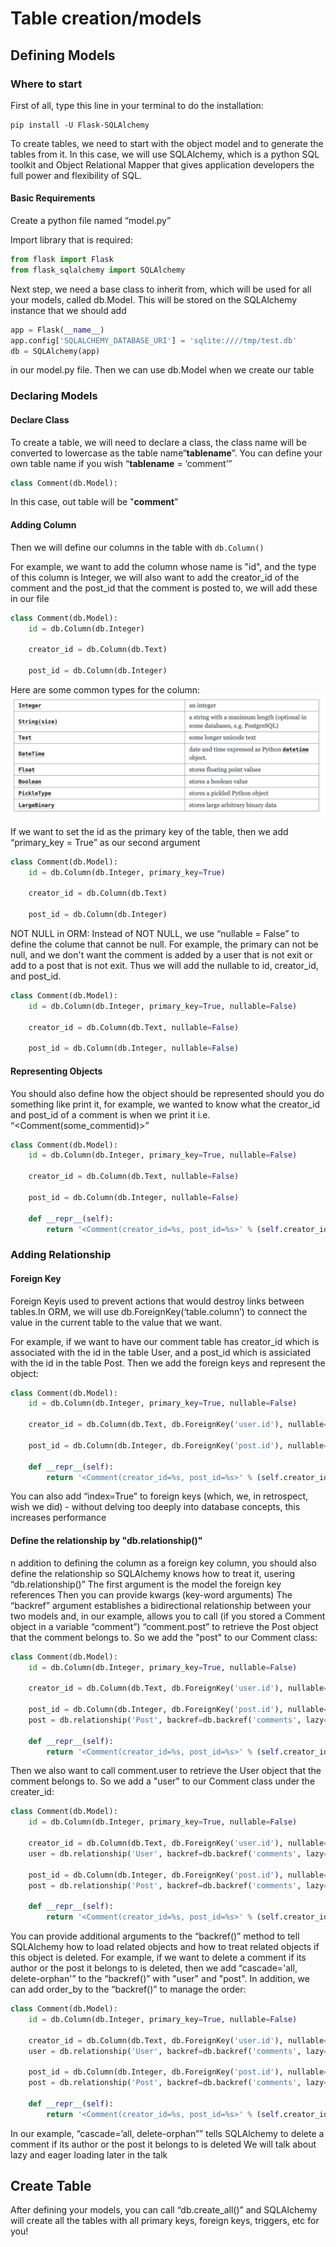 # Table creation/models

## Defining Models

### Where to start
First of all, type this line in your terminal to do the installation:
```
pip install -U Flask-SQLAlchemy
```

To create tables, we need to start with the object model and to generate the tables from it.
In this case, we will use SQLAlchemy, which is a python SQL toolkit and Object Relational Mapper that gives application developers the full power and flexibility of SQL.

#### Basic Requirements
Create a python file named “model.py”

Import library that is required:
~~~python
from flask import Flask
from flask_sqlalchemy import SQLAlchemy
~~~

Next step, we need a base class to inherit from, which will be used for all your models, called db.Model. This will be stored on the SQLAlchemy instance that we should add

~~~python
app = Flask(__name__)
app.config['SQLALCHEMY_DATABASE_URI'] = 'sqlite:////tmp/test.db'
db = SQLAlchemy(app)
~~~
in our model.py file. Then we can use db.Model when we create our table

### Declaring Models

#### Declare Class
To create a table, we will need to declare a class, the class name will be converted to lowercase as the table name“__tablename__”. You can define your own table name if you wish “__tablename__ = ‘comment’”

~~~python
class Comment(db.Model):
~~~
In this case, out table will be "__comment__"

#### Adding Column
Then we will define our columns in the table with ```db.Column()```

For example, we want to add the column whose name is "id", and the type of this column is Integer, we will also want to add the creator_id of the comment and the post_id that the comment is posted to, we will add these in our file
~~~python
class Comment(db.Model):
    id = db.Column(db.Integer)

    creator_id = db.Column(db.Text)

    post_id = db.Column(db.Integer)
~~~
Here are some common types for the column:
![](./types.png)

If we want to set the id as the primary key of the table, then we add “primary_key = True” as our second argument
~~~python
class Comment(db.Model):
    id = db.Column(db.Integer, primary_key=True)

    creator_id = db.Column(db.Text)

    post_id = db.Column(db.Integer)
~~~

NOT NULL in ORM:
Instead of NOT NULL, we use “nullable = False” to define the colume that cannot be null. For example, the primary can not be null, and we don't want the comment is added by a user that is not exit or add to a post that is not exit. Thus we will add the nullable to id, creator_id, and post_id.
~~~python
class Comment(db.Model):
    id = db.Column(db.Integer, primary_key=True, nullable=False)

    creator_id = db.Column(db.Text, nullable=False)

    post_id = db.Column(db.Integer, nullable=False)
~~~

#### Representing Objects
You should also define how the object should be represented should you do something like print it, for example, we wanted to know what the creator_id and post_id of a comment is when we print it i.e. “<Comment(some_commentid)>”
~~~python
class Comment(db.Model):
    id = db.Column(db.Integer, primary_key=True, nullable=False)
   
    creator_id = db.Column(db.Text, nullable=False)

    post_id = db.Column(db.Integer, nullable=False)

    def __repr__(self):
        return '<Comment(creator_id=%s, post_id=%s>' % (self.creator_id, self.post_id)
~~~

### Adding Relationship

#### Foreign Key
Foreign Keyis used to prevent actions that would destroy links between tables.In ORM, we will use db.ForeignKey(‘table.column’) to connect the value in the current table to the value that we want.

For example, if we want to have our comment table has creator_id which is associated with the id in the table User, and a post_id which is assiciated with the id in the table Post. Then we add the foreign keys and represent the object:
~~~python
class Comment(db.Model):
    id = db.Column(db.Integer, primary_key=True, nullable=False)

    creator_id = db.Column(db.Text, db.ForeignKey('user.id'), nullable=False)

    post_id = db.Column(db.Integer, db.ForeignKey('post.id'), nullable=False)
    
    def __repr__(self):
        return '<Comment(creator_id=%s, post_id=%s>' % (self.creator_id, self.post_id)
~~~
You can also add “index=True” to foreign keys (which, we, in retrospect, wish we did) - without delving too deeply into database concepts, this increases performance

#### Define the relationship by "db.relationship()"
n addition to defining the column as a foreign key column, you should also define the relationship so SQLAlchemy knows how to treat it, usering “db.relationship()”
The first argument is the model the foreign key references
Then you can provide kwargs (key-word arguments) 
The “backref” argument establishes a bidirectional relationship between your two models and, in our example, allows you to call (if you stored a Comment object in a variable “comment”) “comment.post” to retrieve the Post object that the comment belongs to. So we add the "post" to our Comment class:
~~~python
class Comment(db.Model):
    id = db.Column(db.Integer, primary_key=True, nullable=False)

    creator_id = db.Column(db.Text, db.ForeignKey('user.id'), nullable=False)

    post_id = db.Column(db.Integer, db.ForeignKey('post.id'), nullable=False)
    post = db.relationship('Post', backref=db.backref('comments', lazy=True))

    def __repr__(self):
        return '<Comment(creator_id=%s, post_id=%s>' % (self.creator_id, self.post_id)
~~~

Then we also want to call comment.user to retrieve the User object that the comment belongs to. So we add a "user" to our Comment class under the creater_id:
~~~python
class Comment(db.Model):
    id = db.Column(db.Integer, primary_key=True, nullable=False)

    creator_id = db.Column(db.Text, db.ForeignKey('user.id'), nullable=False)
    user = db.relationship('User', backref=db.backref('comments', lazy=True))

    post_id = db.Column(db.Integer, db.ForeignKey('post.id'), nullable=False)
    post = db.relationship('Post', backref=db.backref('comments', lazy=True))

    def __repr__(self):
        return '<Comment(creator_id=%s, post_id=%s>' % (self.creator_id, self.post_id)
~~~

You can provide additional arguments to the “backref()” method to tell SQLAlchemy how to load related objects and how to treat related objects if this object is deleted. For example, if we want to delete a comment if its author or the post it belongs to is deleted, then we add “cascade='all, delete-orphan'” to the “backref()” with "user" and "post". In addition, we can add order_by to the “backref()” to manage the order:
~~~python
class Comment(db.Model):
    id = db.Column(db.Integer, primary_key=True, nullable=False)

    creator_id = db.Column(db.Text, db.ForeignKey('user.id'), nullable=False)
    user = db.relationship('User', backref=db.backref('comments', lazy=True, cascade='all, delete-orphan'))

    post_id = db.Column(db.Integer, db.ForeignKey('post.id'), nullable=False)
    post = db.relationship('Post', backref=db.backref('comments', lazy=True, cascade='all, delete-orphan', order_by=create_at))

    def __repr__(self):
        return '<Comment(creator_id=%s, post_id=%s>' % (self.creator_id, self.post_id)
~~~

In our example, “cascade=’all, delete-orphan”” tells SQLAlchemy to delete a comment if its author or the post it belongs to is deleted
We will talk about lazy and eager loading later in the talk

## Create Table
After defining your models, you can call “db.create_all()” and SQLAlchemy will create all the tables with all primary keys, foreign keys, triggers, etc for you!


